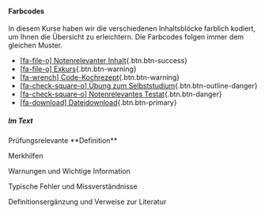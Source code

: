 #### Farbcodes

In diesem Kurse haben wir die verschiedenen Inhaltsblöcke farblich kodiert, um Ihnen die Übersicht zu erleichtern. Die Farbcodes folgen immer dem gleichen Muster.

* [[fa-file-o] Notenrelevanter Inhalt](#){.btn.btn-success}
* [[fa-file-o] Exkurs](#){.btn.btn-warning}
* [[fa-wrench] Code-Kochrezept](#){.btn.btn-warning}
* [[fa-check-square-o] Übung zum Selbststudium](#){.btn.btn-outline-danger}
* [[fa-check-square-o] Notenrelevantes Testat](#){.btn.btn-danger}
* [[fa-download] Dateidownload](#){.btn.btn-primary}

##### Im Text

<p class="alert alert-primary" markdown="1">Prüfungsrelevante **Definition**</p>
<p class="alert alert-success" markdown="1">Merkhilfen</p>
<p class="alert alert-warning" markdown="1">Warnungen und Wichtige Information</p>
<p class="alert alert-danger" markdown="1">Typische Fehler und Missverständnisse</p>
<p class="alert alert-secondary" markdown="1">Definitionsergänzung und Verweise zur Literatur</p>
